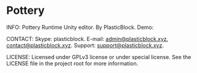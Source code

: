 # Pottery

INFO:
Pottery Runtime Unity editor.
By PlasticBlock.
Demo:

CONTACT:
Skype: plasticblock.
E-mail: admin@plasticblock.xyz, contact@plasticblock.xyz.
Support: support@plasticblock.xyz.

LICENSE:
Licensed under GPLv3 license or under special license.
See the LICENSE file in the project root for more information.